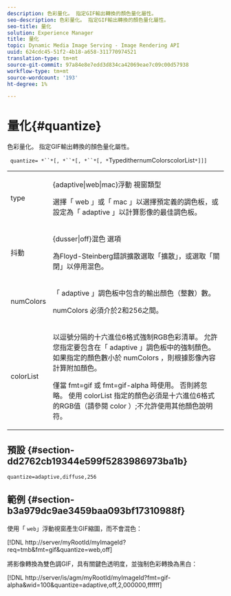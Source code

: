 ```yaml
---
description: 色彩量化。 指定GIF輸出轉換的顏色量化屬性。
seo-description: 色彩量化。 指定GIF輸出轉換的顏色量化屬性。
seo-title: 量化
solution: Experience Manager
title: 量化
topic: Dynamic Media Image Serving - Image Rendering API
uuid: 624cdc45-51f2-4b18-a658-311770974521
translation-type: tm+mt
source-git-commit: 97a84e8e7edd3d834ca42069eae7c09c00d57938
workflow-type: tm+mt
source-wordcount: '193'
ht-degree: 1%

---
```



# 量化{#quantize}

色彩量化。 指定GIF輸出轉換的顏色量化屬性。

` quantize= *``*[, *``*[, *``*[, *`TypedithernumColorscolorList`*]]]`

<table id="simpletable_6BF155FCB8224E7EBFC8D8375AD26A71"> 
 <tr class="strow"> 
  <td class="stentry"> <p> <span class="codeph"> <span class="varname"> type  </span> </span> </p> </td> 
  <td class="stentry"> <p> <span class="codeph"> {adaptive|web|mac}浮動 </span> 視窗類型 </p> <p>選擇「 <span class="codeph"> web </span>」或「 <span class="codeph"> mac </span>」以選擇預定義的調色板，或設定為「 <span class="codeph"> adaptive </span>」以計算影像的最佳調色板。 </p> </td> 
 </tr> 
 <tr class="strow"> 
  <td class="stentry"> <p> <span class="codeph"> <span class="varname"> 抖動  </span> </span> </p> </td> 
  <td class="stentry"> <p> <span class="codeph"> {dusser|off}混色 </span> 選項 </p> <p>為Floyd-Steinberg錯誤擴散選取「擴散」，或選取「關閉」以停用混色。 </p> </td> 
 </tr> 
 <tr class="strow"> 
  <td class="stentry"> <p> <span class="codeph"> <span class="varname"> numColors  </span> </span> </p> </td> 
  <td class="stentry"> <p>「 <span class="codeph"> adaptive </span>」調色板中包含的輸出顏色（整數）數。 </p> <p> <span class="codeph"> <span class="varname"> numColors </span> </span> 必須介於2和256之間。 </p> </td> 
 </tr> 
 <tr class="strow"> 
  <td class="stentry"> <p> <span class="codeph"> <span class="varname"> colorList  </span> </span> </p> </td> 
  <td class="stentry"> <p>以逗號分隔的十六進位6格式強制RGB色彩清單。 允許您指定要包含在「 <span class="codeph"> adaptive </span> 」調色板中的強制顏色。 如果指定的顏色數小於<span class="codeph"> numColors </span>，則根據影像內容計算附加顏色。 </p> <p>僅當<span class="codeph"> fmt=gif </span>或<span class="codeph"> fmt=gif-alpha </span>時使用。 否則將忽略。 使用<span class="codeph"> <span class="varname"> colorList </span> </span>指定的顏色必須是十六進位6格式的RGB值（請參閱<span class="codeph"> color </span>）;不允許使用其他顏色說明符。 </p> </td> 
 </tr> 
</table>

## 預設 {#section-dd2762cb19344e599f5283986973ba1b}

`quantize=adaptive,diffuse,256`

## 範例 {#section-b3a979dc9ae3459baa093bf17310988f}

使用「 `web`」浮動視窗產生GIF縮圖，而不會混色：

[!DNL http://server/myRootId/myImageId?req=tmb&fmt=gif&quantize=web,off]

將影像轉換為雙色調GIF，具有關鍵色透明度，並強制色彩轉換為黑白：

[!DNL http://server/is/agm/myRootId/myImageId?fmt=gif-alpha&wid=100&quantize=adaptive,off,2,000000,ffffff]
